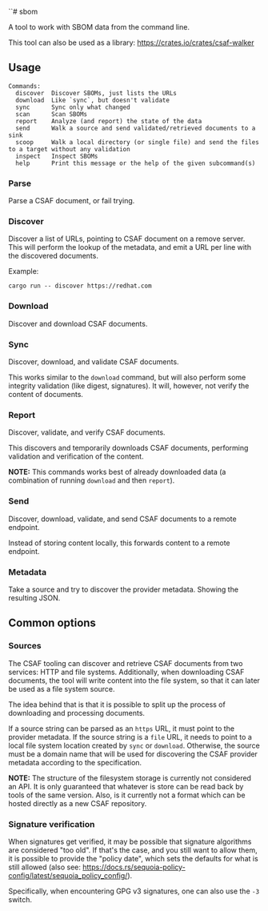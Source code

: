 ``# sbom

A tool to work with SBOM data from the command line.

This tool can also be used as a library: <https://crates.io/crates/csaf-walker>

## Usage

```
Commands:
  discover  Discover SBOMs, just lists the URLs
  download  Like `sync`, but doesn't validate
  sync      Sync only what changed
  scan      Scan SBOMs
  report    Analyze (and report) the state of the data
  send      Walk a source and send validated/retrieved documents to a sink
  scoop     Walk a local directory (or single file) and send the files to a target without any validation
  inspect   Inspect SBOMs
  help      Print this message or the help of the given subcommand(s)
```

### Parse

Parse a CSAF document, or fail trying.

### Discover

Discover a list of URLs, pointing to CSAF document on a remove server. This will perform the lookup of the metadata,
and emit a URL per line with the discovered documents.

Example:

```
cargo run -- discover https://redhat.com
```

### Download

Discover and download CSAF documents.

### Sync

Discover, download, and validate CSAF documents.

This works similar to the `download` command, but will also perform some integrity validation (like digest, signatures).
It will, however, not verify the content of documents.

### Report

Discover, validate, and verify CSAF documents.

This discovers and temporarily downloads CSAF documents, performing validation and verification of the content.

**NOTE:** This commands works best of already downloaded data (a combination of running `download` and then `report`).

### Send

Discover, download, validate, and send CSAF documents to a remote endpoint.

Instead of storing content locally, this forwards content to a remote endpoint.

### Metadata

Take a source and try to discover the provider metadata. Showing the resulting JSON.

## Common options

### Sources

The CSAF tooling can discover and retrieve CSAF documents from two services: HTTP and file systems. Additionally,
when downloading CSAF documents, the tool will write content into the file system, so that it can later be used
as a file system source.

The idea behind that is that it is possible to split up the process of downloading and processing documents.

If a source string can be parsed as an `https` URL, it must point to the provider metadata. If the source string is
a `file` URL, it needs to point to a local file system location created by `sync` or `download`. Otherwise, the source
must be a domain name that will be used for discovering the CSAF provider metadata according to the specification.

**NOTE:** The structure of the filesystem storage is currently not considered an API. It is only guaranteed that
whatever is store can be read back by tools of the same version. Also, is it currently not a format which can be
hosted directly as a new CSAF repository.

### Signature verification

When signatures get verified, it may be possible that signature algorithms are considered "too old". If that's the case,
and you still want to allow them, it is possible to provide the "policy date", which sets the defaults for what is
still allowed (also see: <https://docs.rs/sequoia-policy-config/latest/sequoia_policy_config/>).

Specifically, when encountering GPG v3 signatures, one can also use the `-3` switch.
